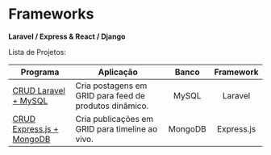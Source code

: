 # Frameworks

<p><b>Laravel / Express & React / Django</b><br/></p>

<p>Lista de Projetos:</p>

Programa            | Aplicação | Banco | Framework
----------------- | -------- | :---------: | :---------:
[CRUD Laravel + MySQL](https://github.com/lucasbguima/Sistemas/blob/master/Sistema%20de%20Tickets/ticket.c)  | Cria postagens em GRID para feed de produtos dinâmico. | MySQL | Laravel
[CRUD Express.js + MongoDB ](https://github.com/lucasbguima/Sistemas/blob/master/Sistema%20Fockus/fockus.html)  | Cria publicações em GRID para timeline ao vivo. | MongoDB | Express.js